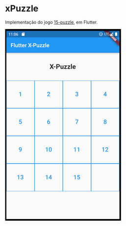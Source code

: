 # xPuzzle

Implementação do jogo [15-puzzle](https://en.wikipedia.org/wiki/15_puzzle), em Flutter.

![mainScreen](screenshots/mainScreen.png)